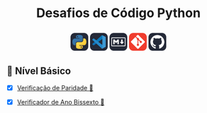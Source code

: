 
# <p align="center"> Desafios de Código Python </p>


<p align="center">
<img height=40px src="img/Python-Dark.svg"/>
<img height=40px src="img/VSCode-Dark.svg"/>
<img height=40px src="img/Markdown-Dark.svg"/>
<img height=40px src="img/Git.svg"/>
<img height=40px src="img/Github-Dark.svg"/>
</p>


## 🍼 Nível Básico 


- [x] [Verificação de Paridade :dart:](basic/verificacao_paridade/DESCRIPTION.md)

- [x] [Verificador de Ano Bissexto :dart:](basic/verificador_ano_bissexto/DESCRIPTION.md)